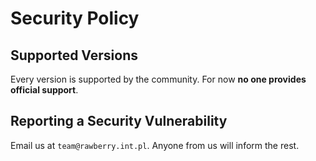 # Security Policy

## Supported Versions

Every version is supported by the community. For now **no one provides official support**.

## Reporting a Security Vulnerability

Email us at `team@rawberry.int.pl`. Anyone from us will inform the rest.

